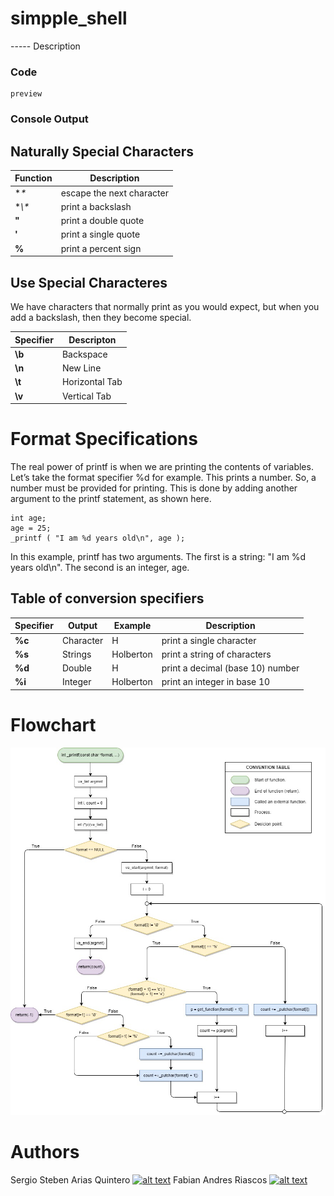 
# simpple_shell
----- Description
### Code
    preview
### Console Output




Naturally Special Characters
-------------
| Function  | Description |
| ------------- | ------------- | 
| **\** |  escape the next character | 
|**\\\** | print a backslash  | 
| **\"** | print a double quote | 
| **\'** | print a single quote  |
| **\%** | print a percent sign  |

Use Special Characteres
-------------
We have characters that normally print as you would expect, but when you add a backslash, then they become special.

| Specifier  | Descripton|
| ------------- | ------------- |
| **\b** | Backspace  | 
| **\n** | New Line  |
| **\t** | Horizontal Tab  | 
| **\v** | Vertical Tab  | 
# Format Specifications
The real power of printf is when we are printing the contents of variables. Let’s take the format specifier %d for example. This prints a number. So, a number must be provided for printing. This is done by adding another argument to the printf statement,
as shown here.

    int age;
    age = 25;
    _printf ( "I am %d years old\n", age );
In this example, printf has two arguments. The first is a string: "I am %d years old\n". The second is an integer, age.

Table of conversion specifiers
-------------
| Specifier  | Output | Example | Description |
| ------------- | ------------- | ------------------------------ | ------------- | 
| **%c** |  Character   | H       |print a single character |
| **%s** | Strings  | Holberton    | print a string of characters|
| **%d** |  Double   | H       | print a decimal (base 10) number|
| **%i** | Integer  | Holberton    |  print an integer in base 10 |

# Flowchart
![](https://github.com/Fabian-Andres/printf/blob/master/Untitled%20Diagram.jpg?raw=true)

# Authors
Sergio Steben Arias Quintero [![alt text][1.1]][2]
Fabian Andres Riascos [![alt text][1.1]][1]
<!-- links to social media icon -->
[1.1]: http://i.imgur.com/0o48UoR.png (Github)
<!-- links to your social media accounts -->
<!-- update these accordingly -->
[1]: http://www.github.com/fabian-andres
[2]: https://github.com/sarias12